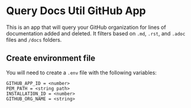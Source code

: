 # Query Docs Util GitHub App

This is an app that will query your GitHub organization for lines of documentation added and deleted. It filters based on `.md`, `.rst`, and `.adoc` files and `/docs` folders.

## Create environment file

You will need to create a `.env` file with the following variables:
```
GITHUB_APP_ID = <number>
PEM_PATH = <string path>
INSTALLATION_ID = <number>
GITHUB_ORG_NAME = <string>
```
